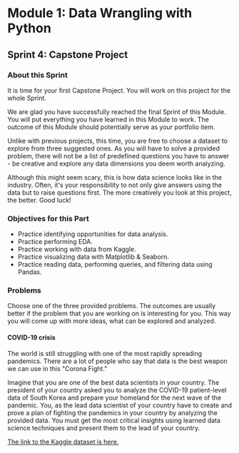 
# Module 1: Data Wrangling with Python
## Sprint 4: Capstone Project

### About this Sprint

It is time for your first Capstone Project. You will work on this project for the whole Sprint.

We are glad you have successfully reached the final Sprint of this Module. You will put everything you have learned in this Module to work. The outcome of this Module should potentially serve as your portfolio item.

Unlike with previous projects, this time, you are free to choose a dataset to explore from three suggested ones. As you will have to solve a provided problem, there will not be a list of predefined questions you have to answer - be creative and explore any data dimensions you deem worth analyzing.

Although this might seem scary, this is how data science looks like in the industry. Often, it's your responsibility to not only give answers using the data but to raise questions first. The more creatively you look at this project, the better. Good luck!

### Objectives for this Part

- Practice identifying opportunities for data analysis.
- Practice performing EDA.
- Practice working with data from Kaggle.
- Practice visualizing data with Matplotlib & Seaborn.
- Practice reading data, performing queries, and filtering data using Pandas.

### Problems

Choose one of the three provided problems. The outcomes are usually better if the problem that you are working on is interesting for you. This way you will come up with more ideas, what can be explored and analyzed.

#### COVID-19 crisis

The world is still struggling with one of the most rapidly spreading pandemics. There are a lot of people who say that data is the best weapon we can use in this "Corona Fight."

Imagine that you are one of the best data scientists in your country. The president of your country asked you to analyze the COVID-19 patient-level data of South Korea and prepare your homeland for the next wave of the pandemic. You, as the lead data scientist of your country have to create and prove a plan of fighting the pandemics in your country by analyzing the provided data. You must get the most critical insights using learned data science techniques and present them to the lead of your country.

[The link to the Kaggle dataset is here.](https://www.kaggle.com/datasets/kimjihoo/coronavirusdataset)

